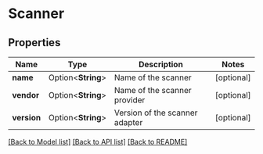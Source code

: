 # Scanner

## Properties

Name | Type | Description | Notes
------------ | ------------- | ------------- | -------------
**name** | Option<**String**> | Name of the scanner | [optional]
**vendor** | Option<**String**> | Name of the scanner provider | [optional]
**version** | Option<**String**> | Version of the scanner adapter | [optional]

[[Back to Model list]](../README.md#documentation-for-models) [[Back to API list]](../README.md#documentation-for-api-endpoints) [[Back to README]](../README.md)


